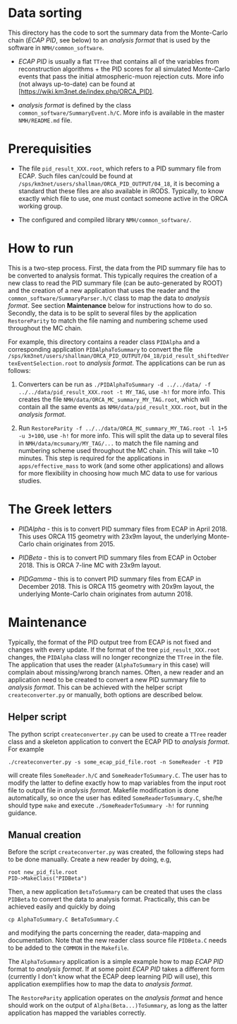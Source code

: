 Data sorting
============
This directory has the code to sort the summary data from the Monte-Carlo chain (*ECAP PID*, see below) to an *analysis format* that is used by the software in `NMH/common_software`.

* *ECAP PID* is usually a flat `TTree` that contains all of the variables from reconstruction algorithms + the PID scores for all simulated Monte-Carlo events that pass the initial atmospheric-muon rejection cuts. More info (not always up-to-date) can be found at [https://wiki.km3net.de/index.php/ORCA_PID]. 

* *analysis format* is defined by the class `common_software/SummaryEvent.h/C`. More info is available in the master `NMH/README.md` file.

Prerequisities
==============
* The file `pid_result_XXX.root`, which refers to a PID summary file from ECAP. Such files can/could be found at `/sps/km3net/users/shallman/ORCA_PID_OUTPUT/04_18`, it is becoming a standard that these files are also available in iRODS. Typically, to know exactly which file to use, one must contact someone active in the ORCA working group.

* The configured and compiled library `NMH/common_software/`.

How to run
==========

This is a two-step process. First, the data from the PID summary file has to be converted to analysis format. This typically requires the creation of a new class to read the PID summary file (can be auto-generated by ROOT) and the creation of a new application that uses the reader and the `common_software/SummaryParser.h/C` class to map the data to *analysis format*. See section **Maintenance** below for instructions how to do so. Secondly, the data is to be split to several files by the application `RestoreParity` to match the file naming and numbering scheme used throughout the MC chain.

For example, this directory contains a reader class `PIDAlpha` and a corresponding application `PIDAlphaToSummary` to convert the file `/sps/km3net/users/shallman/ORCA_PID_OUTPUT/04_18/pid_result_shiftedVertexEventSelection.root` to *analysis format*. The applications can be run as follows:

1. Converters can be run as `./PIDAlphaToSummary -d ../../data/ -f ../../data/pid_result_XXX.root -t MY_TAG`, use `-h!` for more info. This creates the file `NMH/data/ORCA_MC_summary_MY_TAG.root`, which will contain all the same events as `NMH/data/pid_result_XXX.root`, but in the *analysis format*.
   
2. Run `RestoreParity -f ../../data/ORCA_MC_summary_MY_TAG.root -l 1+5 -u 3+100`, use `-h!` for more info. This will split the data up to several files in `NMH/data/mcsumary/MY_TAG/...` to match the file naming and numbering scheme used throughout the MC chain. This will take ~10 minutes. This step is required for the applications in `apps/effective_mass` to work (and some other applications) and allows for more flexibility in choosing how much MC data to use for various studies.

The Greek letters
=================

* *PIDAlpha* - this is to convert PID summary files from ECAP in April 2018. This uses ORCA 115 geometry with 23x9m layout, the underlying Monte-Carlo chain originates from 2015.

* *PIDBeta* - this is to convert PID summary files from ECAP in October 2018. This is ORCA 7-line MC with 23x9m layout.

* *PIDGamma* - this is to convert PID summary files from ECAP in December 2018. This is ORCA 115 geometry with 20x9m layout, the underlying Monte-Carlo chain originates from autumn 2018.

Maintenance
===========

Typically, the format of the PID output tree from ECAP is not fixed and changes with every update. If the format of the tree `pid_result_XXX.root` changes, the `PIDAlpha` class will no longer recongnize the `TTree` in the file. The application that uses the reader (`AlphaToSummary` in this case) will complain about missing/wrong branch names. Often, a new reader and an application need to be created to convert a new PID summary file to *analysis format*. This can be achieved with the helper script `createconverter.py` or manually, both options are described below.

Helper script
-------------
The python script `createconverter.py` can be used to create a `TTree` reader class and a skeleton application to convert the ECAP PID to *analysis format*. For example
```
./createconverter.py -s some_ecap_pid_file.root -n SomeReader -t PID
``` 
will create files `SomeReader.h/C` and `SomeReaderToSummary.C`. The user has to modify the latter to define exactly how to map variables from the input root file to output file in *analysis format*. Makefile modification is done automatically, so once the user has edited `SomeReaderToSummary.C`, she/he should type `make` and execute `./SomeReaderToSummary -h!` for running guidance.

Manual creation
----------------
Before the script `createconverter.py` was created, the following steps had to be done manually. Create a new reader by doing, e.g,

```
root new_pid_file.root
PID->MakeClass("PIDBeta")
```
Then, a new application `BetaToSummary` can be created that uses the class `PIDBeta` to convert the data to analysis format. Practically, this can be achieved easily and quickly by doing
```
cp AlphaToSummary.C BetaToSummary.C
```
and modifying the parts concerning the reader, data-mapping and documentation. Note that the new reader class source file `PIDBeta.C` needs to be added to the `COMMON` in the `Makefile`.

The `AlphaToSummary` application is a simple example how to map *ECAP PID* format to *analysis format*. If at some point *ECAP PID* takes a different form (currently I don't know what the ECAP deep learning PID will use), this application exemplifies how to map the data to *analysis format*.

The `RestoreParity` application operates on the *analysis format* and hence should work on the output of `Alpha(Beta...)ToSummary`, as long as the latter application has mapped the variables correctly.

